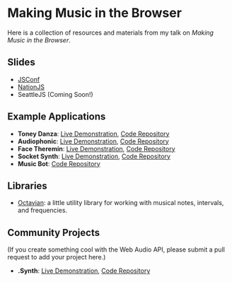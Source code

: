 # Making Music in the Browser

Here is a collection of resources and materials from my talk on _Making Music in the Browser_.

## Slides

- [JSConf](https://speakerdeck.com/stevekinney/making-music-in-the-browser)
- [NationJS](https://speakerdeck.com/stevekinney/making-music-with-the-web-audio-api-nation-dot-js-2015)
- SeattleJS (Coming Soon!)

## Example Applications

* **Toney Danza**: [Live Demonstration](https://stevekinney.github.io/toney-danza), [Code Repository](http://github.com/stevekinney/toney-danza)
* **Audiophonic**: [Live Demonstration](https://stevekinney.github.io/audiophonic), [Code Repository](http://github.com/stevekinney/audiophonic)
* **Face Theremin**: [Live Demonstration](https://stevekinney.github.io/face-theremin), [Code Repository](http://github.com/stevekinney/face-theremin)
* **Socket Synth**: [Live Demonstration](https://synth-socket.herokuapp.com), [Code Repository](http://github.com/stevekinney/socket-synth)
* **Music Bot**: [Code Repository](https://github.com/stevekinney/musicbot)

## Libraries

* [Octavian][]: a little utility library for working with musical notes, intervals, and frequencies.

[Octavian]: https://github.com/stevekinney/octavian

## Community Projects

(If you create something cool with the Web Audio API, please submit a pull request to add your project here.)

* **.Synth**: [Live Demonstration](https://awk34.github.io/dotsynth/), [Code Repository](https://github.com/Awk34/dotsynth)
